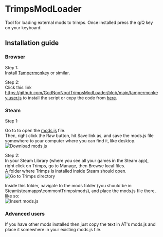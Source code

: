 # TrimpsModLoader
Tool for loading external mods to trimps. Once installed press the q/Q key on your keyboard.

## Installation guide

### Browser
Step 1:  
Install [Tampermonkey](https://www.tampermonkey.net/) or similar.

Step 2:  
Click this link https://github.com/GodNooNoo/TrimpsModLoader/blob/main/tampermonkey.user.js to install the script or copy the code from [here](https://github.com/GodNooNoo/TrimpsModLoader/blob/main/tampermonkey.js).

### Steam

Step 1:

Go to to open the [mods.js](https://github.com/GodNooNoo/TrimpsModLoader/blob/main/mods.js) file.  
Then, right click the Raw button, hit Save link as, and save the mods.js file somewhere to your computer where you can find it, like desktop.  
![Download mods.js](https://i.imgur.com/opuO6yd.png)

Step 2:  
In your Steam Library (where you see all your games in the Steam app), right click on Trimps, go to Manage, then Browse local files.  
A folder where Trimps is installed inside Steam should open.  
![Go to Trimps directory](https://imgur.com/cr35LK2.png)

Inside this folder, navigate to the mods folder (you should be in Steam\steamapps\common\Trimps\mods), and place the mods.js file there, like so:  
![Insert mods.js](https://imgur.com/muW6cUh.png)

### Advanced users  
If you have other mods installed then just copy the text in AT's mods.js and place it somewhere in your existing mods.js file.

